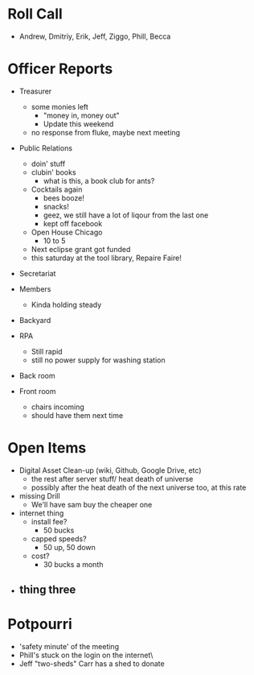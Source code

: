 Roll Call
=========
- Andrew, Dmitriy, Erik, Jeff, Ziggo, Phill, Becca
  
Officer Reports
===============
- Treasurer
  - some monies left
    - "money in, money out"
    - Update this weekend
  - no response from fluke, maybe next meeting
- Public Relations
  - doin' stuff
  - clubin' books
    - what is this, a book club for ants?
  - Cocktails again
    - bees booze!
    - snacks!
    - geez, we still have a lot of liqour from the last one
    - kept off facebook
  - Open House Chicago
    - 10 to 5
  - Next eclipse grant got funded
  - this saturday at the tool library, Repaire Faire!
- Secretariat
- Members
  - Kinda holding steady
- Backyard
- RPA
  - Still rapid
  - still no power supply for washing station
- Back room

- Front room
  - chairs incoming
  - should have them next time

Open Items
==========
- Digital Asset Clean-up (wiki, Github, Google Drive, etc)
  - the rest after server stuff/ heat death of universe
  - possibly after the heat death of the next universe too, at this rate
- missing Drill
  - We'll have sam buy the cheaper one
- internet thing
  - install fee?
    - 50 bucks
  - capped speeds?
    - 50 up, 50 down
  - cost?
    - 30 bucks a month
- thing three
  - 
Potpourri
=========
- 'safety minute' of the meeting
- Phill's stuck on the login on the internet\
- Jeff "two-sheds" Carr has a shed to donate
